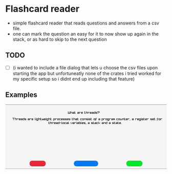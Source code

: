 # Flashcard reader 
- simple flashcard reader that reads questions and answers from a csv file. 
- one can mark the question an easy for it to now show up again in the stack, or as hard to skip to the next question 

## TODO
- [ ] (i wanted to include a file dialog that lets u choose the csv files upon starting the app but unfortuneatly none of the crates i tried worked for my specific setup so i didnt end up including that feature)


## Examples
![example screenshot](example_screenshot.png)

